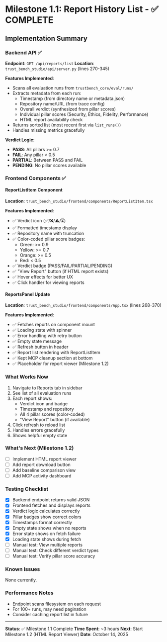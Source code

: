# Milestone 1.1: Report History List - ✅ COMPLETE

## Implementation Summary

### Backend API ✅

**Endpoint**: `GET /api/reports/list`
**Location**: `trust_bench_studio/api/server.py` (lines 270-345)

**Features Implemented**:

- Scans all evaluation runs from `trustbench_core/eval/runs/`
- Extracts metadata from each run:
  - Timestamp (from directory name or metadata.json)
  - Repository name/URL (from trace config)
  - Overall verdict (synthesized from pillar scores)
  - Individual pillar scores (Security, Ethics, Fidelity, Performance)
  - HTML report availability check
- Returns sorted list (most recent first via `list_runs()`)
- Handles missing metrics gracefully

**Verdict Logic**:

- **PASS**: All pillars >= 0.7
- **FAIL**: Any pillar < 0.5
- **PARTIAL**: Between PASS and FAIL
- **PENDING**: No pillar scores available

### Frontend Components ✅

#### ReportListItem Component

**Location**: `trust_bench_studio/frontend/components/ReportListItem.tsx`

**Features Implemented**:

- ✅ Verdict icon (✅/❌/⚠️/⏳)
- ✅ Formatted timestamp display
- ✅ Repository name with truncation
- ✅ Color-coded pillar score badges:
  - Green: >= 0.9
  - Yellow: >= 0.7
  - Orange: >= 0.5
  - Red: < 0.5
- ✅ Verdict badge (PASS/FAIL/PARTIAL/PENDING)
- ✅ "View Report" button (if HTML report exists)
- ✅ Hover effects for better UX
- ✅ Click handler for viewing reports

#### ReportsPanel Update

**Location**: `trust_bench_studio/frontend/components/App.tsx` (lines 268-370)

**Features Implemented**:

- ✅ Fetches reports on component mount
- ✅ Loading state with spinner
- ✅ Error handling with retry button
- ✅ Empty state message
- ✅ Refresh button in header
- ✅ Report list rendering with ReportListItem
- ✅ Kept MCP cleanup section at bottom
- ✅ Placeholder for report viewer (Milestone 1.2)

### What Works Now

1. Navigate to Reports tab in sidebar
2. See list of all evaluation runs
3. Each report shows:
   - Verdict icon and badge
   - Timestamp and repository
   - All 4 pillar scores (color-coded)
   - "View Report" button (if available)
4. Click refresh to reload list
5. Handles errors gracefully
6. Shows helpful empty state

### What's Next (Milestone 1.2)

- [ ] Implement HTML report viewer
- [ ] Add report download button
- [ ] Add baseline comparison view
- [ ] Add MCP activity dashboard

### Testing Checklist

- [x] Backend endpoint returns valid JSON
- [x] Frontend fetches and displays reports
- [x] Verdict logic calculates correctly
- [x] Pillar badges show correct colors
- [x] Timestamps format correctly
- [x] Empty state shows when no reports
- [x] Error state shows on fetch failure
- [x] Loading state shows during fetch
- [ ] Manual test: View multiple reports
- [ ] Manual test: Check different verdict types
- [ ] Manual test: Verify pillar score accuracy

### Known Issues

None currently.

### Performance Notes

- Endpoint scans filesystem on each request
- For 100+ runs, may need pagination
- Consider caching report list in future

---

**Status**: ✅ Milestone 1.1 Complete
**Time Spent**: ~3 hours
**Next**: Start Milestone 1.2 (HTML Report Viewer)
**Date**: October 14, 2025
